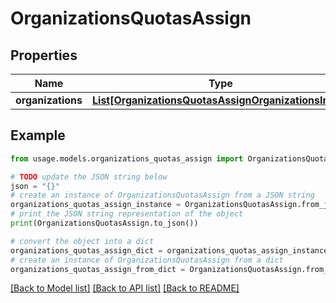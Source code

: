 # OrganizationsQuotasAssign


## Properties

Name | Type | Description | Notes
------------ | ------------- | ------------- | -------------
**organizations** | [**List[OrganizationsQuotasAssignOrganizationsInner]**](OrganizationsQuotasAssignOrganizationsInner.md) |  | [optional] 

## Example

```python
from usage.models.organizations_quotas_assign import OrganizationsQuotasAssign

# TODO update the JSON string below
json = "{}"
# create an instance of OrganizationsQuotasAssign from a JSON string
organizations_quotas_assign_instance = OrganizationsQuotasAssign.from_json(json)
# print the JSON string representation of the object
print(OrganizationsQuotasAssign.to_json())

# convert the object into a dict
organizations_quotas_assign_dict = organizations_quotas_assign_instance.to_dict()
# create an instance of OrganizationsQuotasAssign from a dict
organizations_quotas_assign_from_dict = OrganizationsQuotasAssign.from_dict(organizations_quotas_assign_dict)
```
[[Back to Model list]](../README.md#documentation-for-models) [[Back to API list]](../README.md#documentation-for-api-endpoints) [[Back to README]](../README.md)


